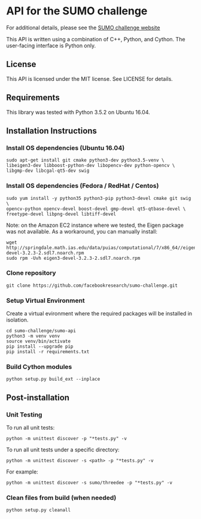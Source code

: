 # API for the SUMO challenge

For additional details, please see the [SUMO challenge website](http://sumochallenge.org)

This API is written using a combination of C++, Python, and Cython.
The user-facing interface is Python only.  

## License

This API is licensed under the MIT license.  See LICENSE for details.

## Requirements

This library was tested with Python 3.5.2 on Ubuntu 16.04.

## Installation Instructions

### Install OS dependencies (Ubuntu 16.04)

```
sudo apt-get install git cmake python3-dev python3.5-venv \
libeigen3-dev libboost-python-dev libopencv-dev python-opencv \
libgmp-dev libcgal-qt5-dev swig
```

### Install OS dependencies (Fedora / RedHat / Centos)

```
sudo yum install -y python35 python3-pip python3-devel cmake git swig \
opencv-python opencv-devel boost-devel gmp-devel qt5-qtbase-devel \
freetype-devel libpng-devel libtiff-devel 
```

Note: on the Amazon EC2 instance where we tested, the Eigen package was not available.  As a workaround, you can manually install:
```
wget http://springdale.math.ias.edu/data/puias/computational/7/x86_64//eigen3-devel-3.2.3-2.sdl7.noarch.rpm
sudo rpm -Uvh eigen3-devel-3.2.3-2.sdl7.noarch.rpm 
```

### Clone repository

```
git clone https://github.com/facebookresearch/sumo-challenge.git
```

### Setup Virtual Environment

Create a virtual evironment where the required packages will be installed in isolation.
```
cd sumo-challenge/sumo-api
python3 -m venv venv
source venv/bin/activate
pip install --upgrade pip
pip install -r requirements.txt
```

### Build Cython modules

```
python setup.py build_ext --inplace
```

## Post-installation

### Unit Testing


To run all unit tests:

`python -m unittest discover -p "*tests.py" -v`

To run all unit tests under a specific directory:

```
python -m unittest discover -s <path> -p "*tests.py" -v
```
For example:
```
python -m unittest discover -s sumo/threedee -p "*tests.py" -v 
```

### Clean files from build (when needed)

```
python setup.py cleanall
```
